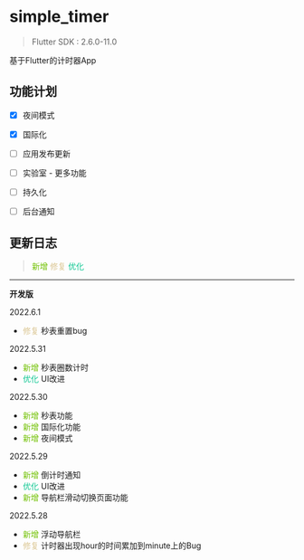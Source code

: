 # simple_timer

> Flutter SDK : 2.6.0-11.0

基于Flutter的计时器App



## 功能计划

- [x] 夜间模式
- [x] 国际化
- [ ] 应用发布更新
- [ ] 实验室 - 更多功能
- [ ] 持久化
- [ ] 后台通知



## 更新日志

> <font color=#70c000>新增</font>	<font color=#dbc693>修复</font>	<font color=##a1c6c9>优化</font>

---

**开发版**

2022.6.1

- <font color=#dbc693>修复</font>  秒表重置bug

2022.5.31

- <font color=#70c000>新增</font>  秒表圈数计时
- <font color=##a1c6c9>优化</font>  UI改进

2022.5.30

- <font color=#70c000>新增</font>  秒表功能
- <font color=#70c000>新增</font>  国际化功能
- <font color=#70c000>新增</font>  夜间模式

2022.5.29

- <font color=#70c000>新增</font>  倒计时通知
- <font color=##a1c6c9>优化</font>  UI改进
- <font color=#70c000>新增</font>  导航栏滑动切换页面功能

2022.5.28

- <font color=#70c000>新增</font>  浮动导航栏 
- <font color=#dbc693>修复</font>  计时器出现hour的时间累加到minute上的Bug

